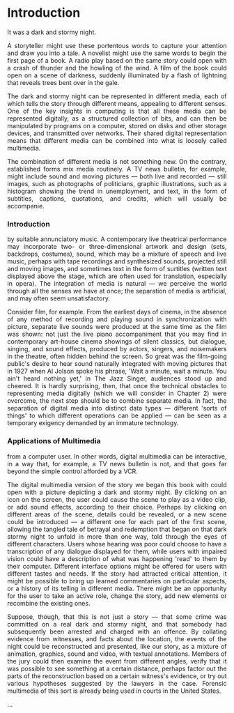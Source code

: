 # Introduction

It was a dark and stormy night.
<div style="text-align:justify">
A storyteller might use these portentous words to capture your attention and draw you into a tale. A novelist might use the same words to begin the first page of a book. A radio play based on the same story could open with a crash of thunder and the howling of the wind. A film of the book could open on a scene of darkness, suddenly illuminated by a flash of lightning that reveals trees bent over in the gale.

The dark and stormy night can be represented in different media, each of which tells the story through different means, appealing to different senses. One of the key insights in computing is that all these media can be represented digitally, as a structured collection of bits, and can then be manipulated by programs on a computer, stored on disks and other storage devices, and transmitted over networks. Their shared digital representation means that different media can be combined into what is loosely called multimedia.

The combination of different media is not something new. On the contrary, established forms mix media routinely. A TV news bulletin, for example, might include sound and moving pictures — both live and recorded — still images, such as photographs of politicians, graphic illustrations, such as a histogram showing the trend in unemployment, and text, in the form of subtitles, captions, quotations, and credits, which will usually be accompanie.

### Introduction

by suitable annunciatory music. A contemporary live theatrical performance may incorporate two- or three-dimensional artwork and design (sets, backdrops, costumes), sound, which may be a mixture of speech and live music, perhaps with tape recordings and synthesized sounds, projected still and moving images, and sometimes text in the form of surtitles (written text displayed above the stage, which are often used for translation, especially in opera). The integration of media is natural — we perceive the world through all the senses we have at once; the separation of media is artificial, and may often seem unsatisfactory.

Consider film, for example. From the earliest days of cinema, in the absence of any method of recording and playing sound in synchronization with picture, separate live sounds were produced at the same time as the film was shown: not just the live piano accompaniment that you may find in contemporary art-house cinema showings of silent classics, but dialogue, singing, and sound effects, produced by actors, singers, and noisemakers in the theatre, often hidden behind the screen. So great was the film-going public's desire to hear sound naturally integrated with moving pictures that in 1927 when Al Jolson spoke his phrase, 'Wait a minute, wait a minute. You ain't heard nothing yet,' in The Jazz Singer, audiences stood up and cheered. It is hardly surprising, then, that once the technical obstacles to representing media digitally (which we will consider in Chapter 2) were overcome, the next step should be to combine separate media. In fact, the separation of digital media into distinct data types — different 'sorts of things' to which different operations can be applied — can be seen as a temporary exigency demanded by an immature technology.

### Applications of Multimedia

from a computer user. In other words, digital multimedia can be interactive, in a way that, for example, a TV news bulletin is not, and that goes far beyond the simple control afforded by a VCR.

The digital multimedia version of the story we began this book with could open with a picture depicting a dark and stormy night. By clicking on an icon on the screen, the user could cause the scene to play as a video clip, or add sound effects, according to their choice. Perhaps by clicking on different areas of the scene, details could be revealed, or a new scene could be introduced — a different one for each part of the first scene, allowing the tangled tale of betrayal and redemption that began on that dark stormy night to unfold in more than one way, told through the eyes of different characters. Users whose hearing was poor could choose to have a transcription of any dialogue displayed for them, while users with impaired vision could have a description of what was happening 'read' to them by their computer. Different interface options might be offered for users with different tastes and needs. If the story had attracted critical attention, it might be possible to bring up learned commentaries on particular aspects, or a history of its telling in different media. There might be an opportunity for the user to take an active role, change the story, add new elements or recombine the existing ones.

Suppose, though, that this is not just a story — that some crime was committed on a real dark and stormy night, and that somebody had subsequently been arrested and charged with an offence. By collating evidence from witnesses, and facts about the location, the events of the night could be reconstructed and presented, like our story, as a mixture of animation, graphics, sound and video, with textual annotations. Members of the jury could then examine the event from different angles, verify that it was possible to see something at a certain distance, perhaps factor out the parts of the reconstruction based on a certain witness's evidence, or try out various hypotheses suggested by the lawyers in the case. Forensic multimedia of this sort is already being used in courts in the United States.

...
